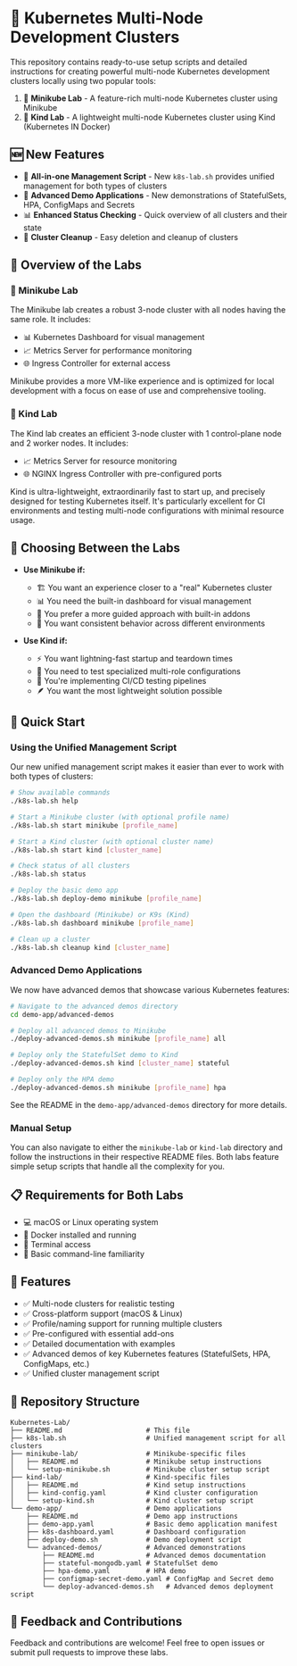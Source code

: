 # 🚀 Kubernetes Multi-Node Development Clusters

This repository contains ready-to-use setup scripts and detailed instructions for creating powerful multi-node Kubernetes development clusters locally using two popular tools:

1. 🔷 **Minikube Lab** - A feature-rich multi-node Kubernetes cluster using Minikube
2. 🔶 **Kind Lab** - A lightweight multi-node Kubernetes cluster using Kind (Kubernetes IN Docker)

## 🆕 New Features

- 🔮 **All-in-one Management Script** - New `k8s-lab.sh` provides unified management for both types of clusters
- 🧩 **Advanced Demo Applications** - New demonstrations of StatefulSets, HPA, ConfigMaps and Secrets
- 📊 **Enhanced Status Checking** - Quick overview of all clusters and their state
- 🧹 **Cluster Cleanup** - Easy deletion and cleanup of clusters

## 🔎 Overview of the Labs

### 🔷 Minikube Lab

The Minikube lab creates a robust 3-node cluster with all nodes having the same role. It includes:

- 📊 Kubernetes Dashboard for visual management
- 📈 Metrics Server for performance monitoring
- 🌐 Ingress Controller for external access

Minikube provides a more VM-like experience and is optimized for local development with a focus on ease of use and comprehensive tooling.

### 🔶 Kind Lab

The Kind lab creates an efficient 3-node cluster with 1 control-plane node and 2 worker nodes. It includes:

- 📈 Metrics Server for resource monitoring
- 🌐 NGINX Ingress Controller with pre-configured ports

Kind is ultra-lightweight, extraordinarily fast to start up, and precisely designed for testing Kubernetes itself. It's particularly excellent for CI environments and testing multi-node configurations with minimal resource usage.

## 🤔 Choosing Between the Labs

- **Use Minikube if:**
  - 🏗️ You want an experience closer to a "real" Kubernetes cluster
  - 📊 You need the built-in dashboard for visual management
  - 🧩 You prefer a more guided approach with built-in addons
  - 🔄 You want consistent behavior across different environments

- **Use Kind if:**
  - ⚡ You want lightning-fast startup and teardown times
  - 🧪 You need to test specialized multi-role configurations
  - 🔄 You're implementing CI/CD testing pipelines
  - 🪶 You want the most lightweight solution possible

## 🚀 Quick Start

### Using the Unified Management Script

Our new unified management script makes it easier than ever to work with both types of clusters:

```bash
# Show available commands
./k8s-lab.sh help

# Start a Minikube cluster (with optional profile name)
./k8s-lab.sh start minikube [profile_name]

# Start a Kind cluster (with optional cluster name)
./k8s-lab.sh start kind [cluster_name]

# Check status of all clusters
./k8s-lab.sh status

# Deploy the basic demo app
./k8s-lab.sh deploy-demo minikube [profile_name]

# Open the dashboard (Minikube) or K9s (Kind)
./k8s-lab.sh dashboard minikube [profile_name]

# Clean up a cluster
./k8s-lab.sh cleanup kind [cluster_name]
```

### Advanced Demo Applications

We now have advanced demos that showcase various Kubernetes features:

```bash
# Navigate to the advanced demos directory
cd demo-app/advanced-demos

# Deploy all advanced demos to Minikube
./deploy-advanced-demos.sh minikube [profile_name] all

# Deploy only the StatefulSet demo to Kind
./deploy-advanced-demos.sh kind [cluster_name] stateful

# Deploy only the HPA demo
./deploy-advanced-demos.sh minikube [profile_name] hpa
```

See the README in the `demo-app/advanced-demos` directory for more details.

### Manual Setup

You can also navigate to either the `minikube-lab` or `kind-lab` directory and follow the instructions in their respective README files. Both labs feature simple setup scripts that handle all the complexity for you.

## 📋 Requirements for Both Labs

- 💻 macOS or Linux operating system
- 🐳 Docker installed and running
- 🧰 Terminal access
- 🔧 Basic command-line familiarity

## 🌟 Features

- ✅ Multi-node clusters for realistic testing
- ✅ Cross-platform support (macOS & Linux)
- ✅ Profile/naming support for running multiple clusters
- ✅ Pre-configured with essential add-ons
- ✅ Detailed documentation with examples
- ✅ Advanced demos of key Kubernetes features (StatefulSets, HPA, ConfigMaps, etc.)
- ✅ Unified cluster management script

## 📂 Repository Structure

```text
Kubernetes-Lab/
├── README.md                     # This file
├── k8s-lab.sh                    # Unified management script for all clusters
├── minikube-lab/                 # Minikube-specific files
│   ├── README.md                 # Minikube setup instructions
│   └── setup-minikube.sh         # Minikube cluster setup script
├── kind-lab/                     # Kind-specific files
│   ├── README.md                 # Kind setup instructions
│   ├── kind-config.yaml          # Kind cluster configuration
│   └── setup-kind.sh             # Kind cluster setup script
└── demo-app/                     # Demo applications
    ├── README.md                 # Demo app instructions
    ├── demo-app.yaml             # Basic demo application manifest
    ├── k8s-dashboard.yaml        # Dashboard configuration
    ├── deploy-demo.sh            # Demo deployment script
    └── advanced-demos/           # Advanced demonstrations
        ├── README.md             # Advanced demos documentation
        ├── stateful-mongodb.yaml # StatefulSet demo
        ├── hpa-demo.yaml         # HPA demo
        ├── configmap-secret-demo.yaml # ConfigMap and Secret demo
        └── deploy-advanced-demos.sh   # Advanced demos deployment script
```

## 🙏 Feedback and Contributions

Feedback and contributions are welcome! Feel free to open issues or submit pull requests to improve these labs.
